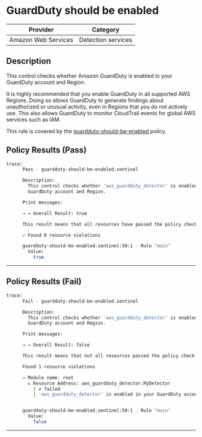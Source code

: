 # GuardDuty should be enabled

| Provider            | Category           |
|---------------------|--------------------|
| Amazon Web Services | Detection services |

## Description

This control checks whether Amazon GuardDuty is enabled in your GuardDuty account and Region.

It is highly recommended that you enable GuardDuty in all supported AWS Regions. Doing so allows GuardDuty to generate findings about unauthorized or unusual activity, even in Regions that you do not actively use. This also allows GuardDuty to monitor CloudTrail events for global AWS services such as IAM.

This rule is covered by the [guardduty-should-be-enabled](https://github.com/hashicorp/policy-library-NIST-Policy-Set-for-AWS-Terraform/blob/main/policies/guardduty/guardduty-should-be-enabled.sentinel) policy.

## Policy Results (Pass)
```bash
trace:
      Pass - guardduty-should-be-enabled.sentinel

      Description:
        This control checks whether 'aws_guardduty_detector' is enabled in your
        GuardDuty account and Region.

      Print messages:

      → → Overall Result: true

      This result means that all resources have passed the policy check for the policy guardduty-should-be-enabled.

      ✓ Found 0 resource violations

      guardduty-should-be-enabled.sentinel:50:1 - Rule "main"
        Value:
          true
```

---

## Policy Results (Fail)
```bash
trace:
      Fail - guardduty-should-be-enabled.sentinel

      Description:
        This control checks whether 'aws_guardduty_detector' is enabled in your
        GuardDuty account and Region.

      Print messages:

      → → Overall Result: false

      This result means that not all resources passed the policy check and the protected behavior is not allowed for the policy guardduty-should-be-enabled.

      Found 1 resource violations

      → Module name: root
        ↳ Resource Address: aws_guardduty_detector.MyDetector
          | ✗ failed
          | 'aws_guardduty_detector' is enabled in your GuardDuty account and Region. Refer to https://docs.aws.amazon.com/securityhub/latest/userguide/guardduty-controls.html#guardduty-1 for more details.


      guardduty-should-be-enabled.sentinel:50:1 - Rule "main"
        Value:
          false
```

---